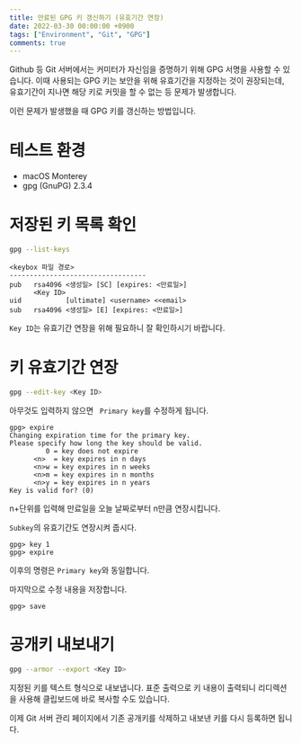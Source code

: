 ```yaml
---
title: 만료된 GPG 키 갱신하기 (유효기간 연장)
date: 2022-03-30 00:00:00 +0900
tags: ["Environment", "Git", "GPG"]
comments: true
---
```


Github 등 Git 서버에서는 커미터가 자신임을 증명하기 위해 GPG 서명을 사용할 수 있습니다.
이때 사용되는 GPG 키는 보안을 위해 유효기간을 지정하는 것이 권장되는데, 유효기간이 지나면 해당 키로 커밋을 할 수 없는 등 문제가 발생합니다.

이런 문제가 발생했을 때 GPG 키를 갱신하는 방법입니다.

# 테스트 환경
* macOS Monterey
* gpg (GnuPG) 2.3.4

# 저장된 키 목록 확인

```zsh
gpg --list-keys
```

```
<keybox 파일 경로>
----------------------------------
pub   rsa4096 <생성일> [SC] [expires: <만료일>]
      <Key ID>
uid           [ultimate] <username> <<email>
sub   rsa4096 <생성일> [E] [expires: <만료일>]
```

`Key ID`는 유효기간 연장을 위해 필요하니 잘 확인하시기 바랍니다.

# 키 유효기간 연장

```zsh
gpg --edit-key <Key ID>
```
아무것도 입력하지 않으면 ` Primary key`를 수정하게 됩니다.
```
gpg> expire
Changing expiration time for the primary key.
Please specify how long the key should be valid.
         0 = key does not expire
      <n>  = key expires in n days
      <n>w = key expires in n weeks
      <n>m = key expires in n months
      <n>y = key expires in n years
Key is valid for? (0) 
```

n+단위를 입력해 만료일을 오늘 날짜로부터 n만큼 연장시킵니다.

`Subkey`의 유효기간도 연장시켜 줍시다.

```
gpg> key 1
gpg> expire
```

이후의 명령은 `Primary key`와 동일합니다.

마지막으로 수정 내용을 저장합니다.

```
gpg> save
```

# 공개키 내보내기
```zsh
gpg --armor --export <Key ID>
```
지정된 키를 텍스트 형식으로 내보냅니다. 표준 출력으로 키 내용이 출력되니 리디렉션을 사용해 클립보드에 바로 복사할 수도 있습니다.

이제 Git 서버 관리 페이지에서 기존 공개키를 삭제하고 내보낸 키를 다시 등록하면 됩니다.